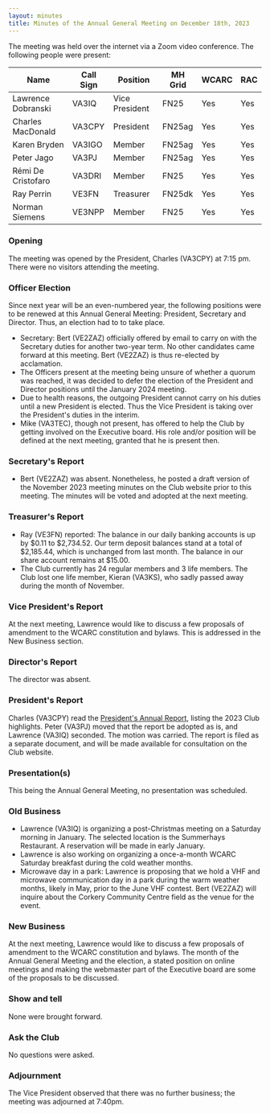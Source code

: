 ```yaml
---
layout: minutes
title: Minutes of the Annual General Meeting on December 18th, 2023
---
```

The meeting was held over the internet via a Zoom video conference.
The following people were present:

| Name                   | Call Sign  | Position         | MH Grid | WCARC | RAC |
|------------------------|------------|------------------|---------|-------|-----|
| Lawrence Dobranski     | VA3IQ      | Vice President   | FN25    | Yes   | Yes |
| Charles MacDonald      | VA3CPY     | President        | FN25ag  | Yes   | Yes |
| Karen Bryden           | VA3IGO     | Member           | FN25ag  | Yes   | Yes |
| Peter Jago             | VA3PJ      | Member           | FN25ag  | Yes   | Yes |
| Rémi De Cristofaro     | VA3DRI     | Member           | FN25    | Yes   | Yes |
| Ray Perrin             | VE3FN      | Treasurer        | FN25dk  | Yes   | Yes |
| Norman Siemens         | VE3NPP     | Member           | FN25    | Yes   | Yes |

### Opening

The meeting was opened by the President, Charles (VA3CPY) at 7:15 pm.
There were no visitors attending the meeting.

### Officer Election

Since next year will be an even-numbered year, the following positions were to be renewed at this Annual General Meeting: President, Secretary and Director. Thus, an election had to to take place.

- Secretary: Bert (VE2ZAZ) officially offered by email to carry on with the Secretary duties for another two-year term. No other candidates came forward at this meeting. Bert (VE2ZAZ) is thus re-elected by acclamation.
- The Officers present at the meeting being unsure of whether a quorum was reached, it was decided to defer the election of the President and Director positions until the January 2024 meeting.
- Due to health reasons, the outgoing President cannot carry on his duties until a new President is elected. Thus the Vice President is taking over the President's duties in the interim.
- Mike (VA3TEC), though not present, has offered to help the Club by getting involved on the Executive board. His role and/or position will be defined at the next meeting, granted that he is present then.

### Secretary's Report

- Bert (VE2ZAZ) was absent. Nonetheless, he posted a draft version of the November 2023 meeting minutes on the Club website prior to this meeting. The minutes will be voted and adopted at the next meeting.

### Treasurer's Report

- Ray (VE3FN) reported: The balance in our daily banking accounts is up by $0.11 to $2,734.52.  Our term deposit balances stand at a total of $2,185.44, which is unchanged from last month.  The balance in our share account remains at $15.00.
- The Club currently has 24 regular members and 3 life members. The Club lost one life member, Kieran (VA3KS), who sadly passed away during the month of November.

### Vice President's Report

At the next meeting, Lawrence would like to discuss a few proposals of amendment to the WCARC constitution and bylaws. This is addressed in the New Business section.

### Director's Report

The director was absent.

### President's Report

Charles (VA3CPY) read the [President's Annual Report](report2023.html), listing the 2023 Club highlights. Peter (VA3PJ) moved that the report be adopted as is, and Lawrence (VA3IQ) seconded. The motion was carried. The report is filed as a separate document, and will be made available for consultation on the Club website.

### Presentation(s)

This being the Annual General Meeting, no presentation was scheduled.

### Old Business

- Lawrence (VA3IQ) is organizing a post-Christmas meeting on a Saturday morning in January. The selected location is the Summerhays Restaurant. A reservation will be made in early January.
- Lawrence is also working on organizing a once-a-month WCARC Saturday breakfast during the cold weather months.
- Microwave day in a park: Lawrence is proposing that we hold a VHF and microwave communication day in a park during the warm weather months, likely in May, prior to the June VHF contest. Bert (VE2ZAZ) will inquire about the Corkery Community Centre field as the venue for the event.

### New Business

At the next meeting, Lawrence would like to discuss a few proposals of amendment to the WCARC constitution and bylaws. The month of the Annual General Meeting and the election, a stated position on online meetings and making the webmaster part of the Executive board are some of the proposals to be discussed.

### Show and tell

None were brought forward.

### Ask the Club

No questions were asked.

### Adjournment

The Vice President observed that there was no further business; the meeting was adjourned at 7:40pm.
